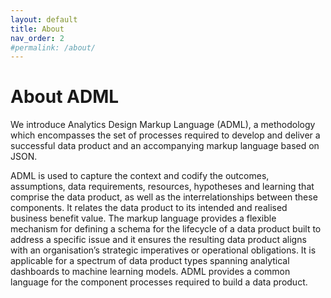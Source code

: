 ```yaml
---
layout: default
title: About
nav_order: 2
#permalink: /about/
---
```


# About ADML

We introduce Analytics Design Markup Language (ADML), a methodology which encompasses the set of processes required to develop and deliver a successful data product and an accompanying markup language based on JSON. 

ADML is used to capture the context and codify the outcomes, assumptions, data requirements, resources, hypotheses and learning that comprise the data product, as well as the interrelationships between these components. It relates the data product to its intended and realised business benefit value. The markup language provides a flexible mechanism for defining a schema for the lifecycle of a data product built to address a specific issue and it ensures the resulting data product aligns with an organisation’s strategic imperatives or operational obligations. It is applicable for a spectrum of data product types spanning analytical dashboards to machine learning models. ADML provides a common language for the component processes required to build a data product.


